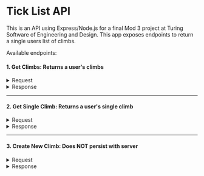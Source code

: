 # Tick List API
This is an API using Express/Node.js for a final Mod 3 project at Turing Software of Engineering and Design.
This app exposes endpoints to return a single users list of climbs. 

Available endpoints:

####  1. Get Climbs: Returns a user's climbs

<details>
  <summary> Request </summary>
  
  *GET `http://localhost:3000/api/v1/climbs/`*
  
  </details>
  
  <details>
    <summary> Response </summary>
  
```  
 {
  climbs: [
    {
    id: "1",
    name: "Throttle",
    grade: 5,
    location: "Boone, NC",
    completed: true
    },
    {
    id: "2",
    name: "Mighty Mouse",
    grade: 5,
    location: "Boone, NC",
    completed: true
    },
    {
    id: "3",
    name: "Sunday Survice",
    grade: 11,
    location: "Boone, NC",
    completed: false
    },
    {
    id: "4",
    name: "Jason Lives",
    grade: 9,
    location: "Boone, NC",
    completed: false
    },
    {
    id: "5",
    name: "Reed Roof",
    grade: 5,
    location: "Boone, NC",
    completed: true
    },
    {
    id: "6",
    name: "Druid Roof",
    grade: 7,
    location: "Boone, NC",
    completed: true
    },
    {
    id: "7",
    name: "Magic Woman",
    grade: 7,
    location: "Boone, NC",
    completed: true
    },
    {
    id: "8",
    name: "CigArete",
    grade: 7,
    location: "Boone, NC",
    completed: true
    },
    {
    id: "9",
    name: "Throttle",
    grade: 5,
    location: "Boone, NC",
    completed: true
    },
    {
    id: "10",
    name: "Macheesemo",
    grade: 8,
    location: "Boone, NC",
    completed: false
    },
    {
    id: "11",
    name: "Zen Master",
    grade: 8,
    location: "Boone, NC",
    completed: true
    },
    {
    id: "11",
    name: "Hot Rod",
    grade: 8,
    location: "Boone, NC",
    completed: false
    },
    {
    id: "12",
    name: "Masochist",
    grade: 9,
    location: "Boone, NC",
    completed: false
    },
    {
    id: "13",
    name: "Have Guns Will Travel",
    grade: 7,
    location: "Boone, NC",
    completed: false
    },
    {
    id: "14",
    name: "Tupac",
    grade: 6,
    location: "Boone, NC",
    completed: false
    },
    {
    id: "15",
    name: "Full Throttle",
    grade: 11,
    location: "Boone, NC",
    completed: false
    },
    {
    id: "16",
    name: "Sherman Photo",
    grade: 7,
    location: "RockTown, GA",
    completed: false
    },
    {
    id: "17",
    name: "Nose Candy",
    grade: 6,
    location: "RockTown, GA",
    completed: true
    },
    {
    id: "18",
    name: "Vagina",
    grade: 7,
    location: "RockTown, GA",
    completed: false
    },
    {
    id: "19",
    name: "The Comet",
    grade: 7,
    location: "RockTown, GA",
    completed: false
    },
    {
    id: "20",
    name: "Golden Harvest",
    grade: 10,
    location: "RockTown, GA",
    completed: false
    },
    {
    id: "21",
    name: "Orb",
    grade: 8,
    location: "RockTown, GA",
    completed: false
    },
    {
    id: "22",
    name: "Helecopter Traverse",
    grade: 8,
    location: "RockTown, GA",
    completed: false
    },
    {
    id: "23",
    name: "Lab Rats",
    grade: 6,
    location: "RockTown, GA",
    completed: false
    },
    {
    id: "24",
    name: "Iron Claw Sit",
    grade: 9,
    location: "RockTown, GA",
    completed: false
    },
    {
    id: "25",
    name: "The Flame",
    grade: 7,
    location: "Boone, NC",
    completed: false
    },
    {
    id: "26",
    name: "Crimping Nickles",
    grade: 5,
    location: "Boone, NC",
    completed: true
    },
    {
    id: "27",
    name: "Project Plow Share",
    grade: 8,
    location: "Boone, NC",
    completed: false
    },
    {
    id: "28",
    name: "Klamper Sit",
    grade: 8,
    location: "Boone, NC",
    completed: false
    },
    {
    id: "29",
    name: "Eye Candy",
    grade: 9,
    location: "Boone, NC",
    completed: false
    },
    {
    id: "30",
    name: "Senderella",
    grade: 8,
    location: "Boone, NC",
    completed: false
    }
  ]
}
```
</details>

---

####  2. Get Single Climb: Returns a user's single climb

<details>
  <summary> Request </summary>
  
  *GET `http://localhost:3000/api/v1/climbs/1`*
  
  </details>
  
  <details>
    <summary> Response </summary>
  
```  
{
id: "1",
name: "Throttle",
grade: 5,
location: "Boone, NC",
completed: true
}

```
</details>

---

  #### 3. Create New Climb: Does NOT persist with server

<details>
  <summary> Request </summary>
  
  *POST `http://localhost:3000/api/v1/climbs`*
  
  ```
      {
        "name": "Project Plow Share",
        "grade": 8,
        "location": "Boone, NC",
        "completed": false
       }
  ```
  </details>
  
  <details>
    <summary> Response </summary>
  
```  
    {
      "id": "31",
      "name": "Project Plow Share",
      "grade": 8,
      "location": "Boone, NC",
      "completed": false
    }
```
</details>
